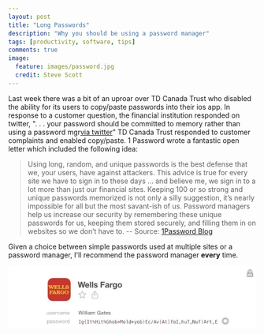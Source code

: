 ```yaml
---
layout: post
title: "Long Passwords"
description: "Why you should be using a password manager"
tags: [productivity, software, tips]
comments: true
image:
  feature: images/password.jpg
  credit: Steve Scott
---
```

Last week there was a bit of an uproar over TD Canada Trust who disabled the ability for its users to copy/paste passwords into their ios app.  In response to a customer question, the financial institution responded on twitter, ". . . your password should be committed to memory rather than using a password mgr[via twitter](https://twitter.com/roustem/status/578909191533944832)"  TD Canada Trust responded to customer complaints and enabled copy/paste.    1 Password wrote a fantastic open letter which included the following idea:

> Using long, random, and unique passwords is the best defense that we, your users, have against attackers. This advice is true for every site we have to sign in to these days … and believe me, we sign in to a lot more than just our financial sites. Keeping 100 or so strong and unique passwords memorized is not only a silly suggestion, it’s nearly impossible for all but the most savant-ish of us. Password managers help us increase our security by remembering these unique passwords for us, keeping them stored securely, and filling them in on websites so we don’t have to. -- Source: [1Password Blog](https://blog.agilebits.com/2015/03/23/an-open-letter-to-banks/)

Given a choice between simple passwords used at multiple sites or a password manager, I'll recommend the password manager **every** time.  

![Password](images/password.jpg)
